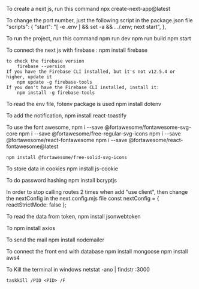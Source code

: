 <!------------------------------------------------------------------------------------------------------------------------------------- -->
To create a next js, run this command 
    npx create-next-app@latest

To change the port number, just the following script in the package.json file 
    "scripts": {
    "start": "[ -e .env ] && set -a && . ./.env; next start",
    },

To run the project, run this command 
    npm run dev <!-- locally -->
    npm run build <!-- to make the build -->
    npm start  <!-- to deploy it online -->

To connect the next js with firebase  : 
    npm install firebase

    to check the firebase version
        firebase --version
    If you have the Firebase CLI installed, but it's not v12.5.4 or higher, update it
        npm update -g firebase-tools
    If you don't have the Firebase CLI installed, install it:
        npm install -g firebase-tools

To read the env file, fotenv package is used 
    npm install dotenv

To add the notification, 
    npm install react-toastify

To use the font awesome,
    npm i --save @fortawesome/fontawesome-svg-core
    npm i --save @fortawesome/free-regular-svg-icons
    npm i --save @fortawesome/react-fontawesome
    npm i --save @fortawesome/react-fontawesome@latest

    npm install @fortawesome/free-solid-svg-icons


To store data in cookies
    npm install js-cookie

To do password hashing
    npm install bcryptjs

In order to stop calling routes 2 times when add "use client", then change the nextConfig in the next.config.mjs file
    const nextConfig = {
        reactStrictMode: false
    };

To read the data from token, 
    npm install jsonwebtoken

To 
    npm install axios

To send the mail 
    npm install nodemailer
    
To connect the front end with database
    npm install mongoose
    npm install aws4


To Kill the terminal in windows 
    netstat -ano | findstr :3000

    taskkill /PID <PID> /F
